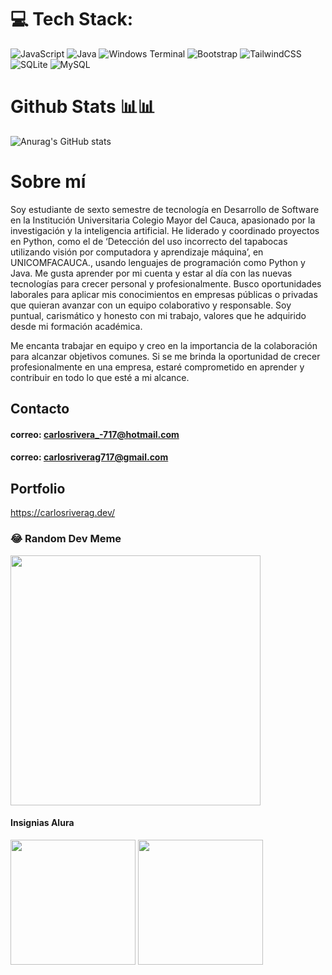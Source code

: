 # 💻 Tech Stack:
![JavaScript](https://img.shields.io/badge/javascript-%23323330.svg?style=for-the-badge&logo=javascript&logoColor=%23F7DF1E) ![Java](https://img.shields.io/badge/java-%23ED8B00.svg?style=for-the-badge&logo=openjdk&logoColor=white) ![Windows Terminal](https://img.shields.io/badge/Windows%20Terminal-%234D4D4D.svg?style=for-the-badge&logo=windows-terminal&logoColor=white) ![Bootstrap](https://img.shields.io/badge/bootstrap-%238511FA.svg?style=for-the-badge&logo=bootstrap&logoColor=white) ![TailwindCSS](https://img.shields.io/badge/tailwindcss-%2338B2AC.svg?style=for-the-badge&logo=tailwind-css&logoColor=white) ![SQLite](https://img.shields.io/badge/sqlite-%2307405e.svg?style=for-the-badge&logo=sqlite&logoColor=white) ![MySQL](https://img.shields.io/badge/mysql-%2300000f.svg?style=for-the-badge&logo=mysql&logoColor=white)
# Github Stats 📊📊
![Anurag's GitHub stats](https://github-readme-stats.vercel.app/api?username=CarlosRivera4726&show_icons=true&theme=merko)

# Sobre mí

Soy estudiante de sexto semestre de tecnología en Desarrollo de Software en la Institución Universitaria Colegio Mayor del Cauca, apasionado por la investigación y la inteligencia artificial. He liderado y coordinado proyectos en Python, como el de ‘Detección del uso incorrecto del tapabocas utilizando visión por computadora y aprendizaje máquina’, en UNICOMFACAUCA., usando lenguajes de programación como Python y Java. Me gusta aprender por mi cuenta y estar al día con las nuevas tecnologías para crecer personal y profesionalmente. Busco oportunidades laborales para aplicar mis conocimientos en empresas públicas o privadas que quieran avanzar con un equipo colaborativo y responsable. Soy puntual, carismático y honesto con mi trabajo, valores que he adquirido desde mi formación académica.

Me encanta trabajar en equipo y creo en la importancia de la colaboración para alcanzar objetivos comunes. Si se me brinda la oportunidad de crecer profesionalmente en una empresa, estaré comprometido en aprender y contribuir en todo lo que esté a mi alcance.

## Contacto
#### correo: carlosrivera_-717@hotmail.com
#### correo: carlosriverag717@gmail.com
## Portfolio
https://carlosriverag.dev/

### 😂 Random Dev Meme
<img src='https://randommeme-five.vercel.app/' style="height: 400px;"/>


#### Insignias Alura
<div style="">
  <img src="https://user-images.githubusercontent.com/49885608/220218016-d98589a4-b282-40a7-b7e9-a22b354a5cd5.png" style="width:200px; height: 200px" />
  <img src="https://user-images.githubusercontent.com/49885608/230796738-f7327c02-2959-492d-a31d-314ff0bfe651.png" style="width:200px; height: 200px" />
</div>
